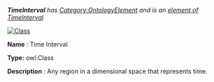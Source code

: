 ___TimeInterval__ 
 has
 [Category:OntologyElement](../../Category/OntologyElement "Category:OntologyElement") 
 and is an
 [element of](../../Property/ElementOf "Property:ElementOf") 
[TimeInterval](../../Submissions/TimeInterval "Submissions:TimeInterval")_




  





[![Class](../../images/thumb/2/27/Class.gif/45px-Class.gif)](../../Image/Class.gif "Class")


__Name__ 
 : Time Interval
 



__Type:__ 
 owl:Class
 



__Description__ 
 : Any region in a dimensional space that represents time.